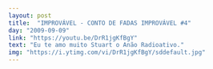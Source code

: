 ```yaml
---
layout: post
title:  "IMPROVÁVEL - CONTO DE FADAS IMPROVÁVEL #4"
day: "2009-09-09" 
link: "https://youtu.be/DrR1jgKfBgY"
text: "Eu te amo muito Stuart o Anão Radioativo."
img: "https://i.ytimg.com/vi/DrR1jgKfBgY/sddefault.jpg"
---
```

